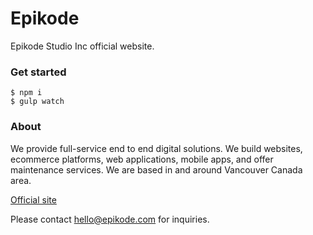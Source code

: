 # Epikode

Epikode Studio Inc official website.

### Get started

```
$ npm i
$ gulp watch
```

### About

We provide full-service end to end digital solutions. We build websites, ecommerce platforms, web applications, mobile apps, and offer maintenance services. We are based in and around Vancouver Canada area.

[Official site](http://www.epikode.com)

Please contact hello@epikode.com for inquiries.
